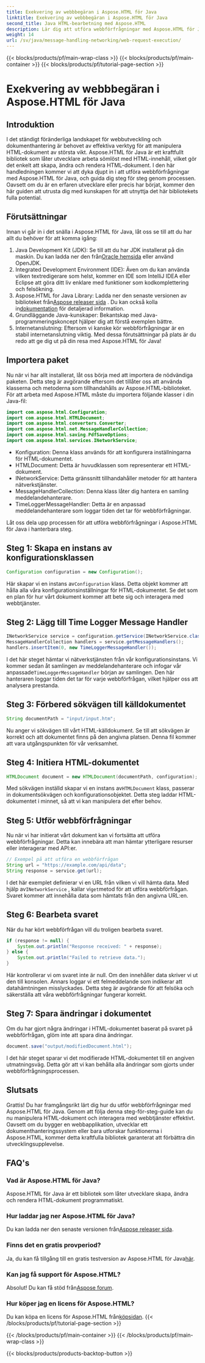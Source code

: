 ```yaml
---
title: Exekvering av webbbegäran i Aspose.HTML för Java
linktitle: Exekvering av webbbegäran i Aspose.HTML för Java
second_title: Java HTML-bearbetning med Aspose.HTML
description: Lär dig att utföra webbförfrågningar med Aspose.HTML för Java med denna omfattande, steg-för-steg-guide. Förbättra dina färdigheter i HTML-dokumenthantering.
weight: 14
url: /sv/java/message-handling-networking/web-request-execution/
---
```


{{< blocks/products/pf/main-wrap-class >}}
{{< blocks/products/pf/main-container >}}
{{< blocks/products/pf/tutorial-page-section >}}

# Exekvering av webbbegäran i Aspose.HTML för Java

## Introduktion
I det ständigt föränderliga landskapet för webbutveckling och dokumenthantering är behovet av effektiva verktyg för att manipulera HTML-dokument av största vikt. Aspose.HTML för Java är ett kraftfullt bibliotek som låter utvecklare arbeta sömlöst med HTML-innehåll, vilket gör det enkelt att skapa, ändra och rendera HTML-dokument. I den här handledningen kommer vi att dyka djupt in i att utföra webbförfrågningar med Aspose.HTML för Java, och guida dig steg för steg genom processen. Oavsett om du är en erfaren utvecklare eller precis har börjat, kommer den här guiden att utrusta dig med kunskapen för att utnyttja det här bibliotekets fulla potential.
## Förutsättningar
Innan vi går in i det snälla i Aspose.HTML för Java, låt oss se till att du har allt du behöver för att komma igång:
1.  Java Development Kit (JDK): Se till att du har JDK installerat på din maskin. Du kan ladda ner den från[Oracle hemsida](https://www.oracle.com/java/technologies/javase-jdk11-downloads.html) eller använd OpenJDK.
2. Integrated Development Environment (IDE): Även om du kan använda vilken textredigerare som helst, kommer en IDE som IntelliJ IDEA eller Eclipse att göra ditt liv enklare med funktioner som kodkomplettering och felsökning.
3.  Aspose.HTML for Java Library: Ladda ner den senaste versionen av biblioteket från[Aspose releaser sida](https://releases.aspose.com/html/java/) . Du kan också kolla in[dokumentation](https://reference.aspose.com/html/java/) för detaljerad information.
4. Grundläggande Java-kunskaper: Bekantskap med Java-programmeringskoncept hjälper dig att förstå exemplen bättre.
5. Internetanslutning: Eftersom vi kanske kör webbförfrågningar är en stabil internetanslutning viktig.
Med dessa förutsättningar på plats är du redo att ge dig ut på din resa med Aspose.HTML för Java!
## Importera paket
Nu när vi har allt installerat, låt oss börja med att importera de nödvändiga paketen. Detta steg är avgörande eftersom det tillåter oss att använda klasserna och metoderna som tillhandahålls av Aspose.HTML-biblioteket.
För att arbeta med Aspose.HTML måste du importera följande klasser i din Java-fil:
```java
import com.aspose.html.Configuration;
import com.aspose.html.HTMLDocument;
import com.aspose.html.converters.Converter;
import com.aspose.html.net.MessageHandlerCollection;
import com.aspose.html.saving.PdfSaveOptions;
import com.aspose.html.services.INetworkService;
```

- Konfiguration: Denna klass används för att konfigurera inställningarna för HTML-dokumentet.
- HTMLDocument: Detta är huvudklassen som representerar ett HTML-dokument.
- INetworkService: Detta gränssnitt tillhandahåller metoder för att hantera nätverkstjänster.
- MessageHandlerCollection: Denna klass låter dig hantera en samling meddelandehanterare.
- TimeLoggerMessageHandler: Detta är en anpassad meddelandehanterare som loggar tiden det tar för webbförfrågningar.

Låt oss dela upp processen för att utföra webbförfrågningar i Aspose.HTML för Java i hanterbara steg.
## Steg 1: Skapa en instans av konfigurationsklassen
```java
Configuration configuration = new Configuration();
```

 Här skapar vi en instans av`Configuration` klass. Detta objekt kommer att hålla alla våra konfigurationsinställningar för HTML-dokumentet. Se det som en plan för hur vårt dokument kommer att bete sig och interagera med webbtjänster.
## Steg 2: Lägg till Time Logger Message Handler
```java
INetworkService service = configuration.getService(INetworkService.class);
MessageHandlerCollection handlers = service.getMessageHandlers();
handlers.insertItem(0, new TimeLoggerMessageHandler());
```

 I det här steget hämtar vi nätverkstjänsten från vår konfigurationsinstans. Vi kommer sedan åt samlingen av meddelandehanterare och infogar vår anpassade`TimeLoggerMessageHandler` början av samlingen. Den här hanteraren loggar tiden det tar för varje webbförfrågan, vilket hjälper oss att analysera prestanda.
## Steg 3: Förbered sökvägen till källdokumentet
```java
String documentPath = "input/input.htm";
```

Nu anger vi sökvägen till vårt HTML-källdokument. Se till att sökvägen är korrekt och att dokumentet finns på den angivna platsen. Denna fil kommer att vara utgångspunkten för vår verksamhet.
## Steg 4: Initiera HTML-dokumentet
```java
HTMLDocument document = new HTMLDocument(documentPath, configuration);
```

 Med sökvägen inställd skapar vi en instans av`HTMLDocument` klass, passerar in dokumentsökvägen och konfigurationsobjektet. Detta steg laddar HTML-dokumentet i minnet, så att vi kan manipulera det efter behov.
## Steg 5: Utför webbförfrågningar
Nu när vi har initierat vårt dokument kan vi fortsätta att utföra webbförfrågningar. Detta kan innebära att man hämtar ytterligare resurser eller interagerar med API:er.
```java
// Exempel på att utföra en webbförfrågan
String url = "https://example.com/api/data";
String response = service.get(url);
```

 I det här exemplet definierar vi en URL från vilken vi vill hämta data. Med hjälp av`INetworkService` , kallar vi`get`metod för att utföra webbförfrågan. Svaret kommer att innehålla data som hämtats från den angivna URL:en.
## Steg 6: Bearbeta svaret
När du har kört webbförfrågan vill du troligen bearbeta svaret.
```java
if (response != null) {
    System.out.println("Response received: " + response);
} else {
    System.out.println("Failed to retrieve data.");
}
```
Här kontrollerar vi om svaret inte är null. Om den innehåller data skriver vi ut den till konsolen. Annars loggar vi ett felmeddelande som indikerar att datahämtningen misslyckades. Detta steg är avgörande för att felsöka och säkerställa att våra webbförfrågningar fungerar korrekt.
## Steg 7: Spara ändringar i dokumentet
Om du har gjort några ändringar i HTML-dokumentet baserat på svaret på webbförfrågan, glöm inte att spara dina ändringar.
```java
document.save("output/modifiedDocument.html");
```

I det här steget sparar vi det modifierade HTML-dokumentet till en angiven utmatningsväg. Detta gör att vi kan behålla alla ändringar som gjorts under webbförfrågningsprocessen.
## Slutsats
Grattis! Du har framgångsrikt lärt dig hur du utför webbförfrågningar med Aspose.HTML för Java. Genom att följa denna steg-för-steg-guide kan du nu manipulera HTML-dokument och interagera med webbtjänster effektivt. Oavsett om du bygger en webbapplikation, utvecklar ett dokumenthanteringssystem eller bara utforskar funktionerna i Aspose.HTML, kommer detta kraftfulla bibliotek garanterat att förbättra din utvecklingsupplevelse.
## FAQ's
### Vad är Aspose.HTML för Java?
Aspose.HTML för Java är ett bibliotek som låter utvecklare skapa, ändra och rendera HTML-dokument programmatiskt.
### Hur laddar jag ner Aspose.HTML för Java?
 Du kan ladda ner den senaste versionen från[Aspose releaser sida](https://releases.aspose.com/html/java/).
### Finns det en gratis provperiod?
 Ja, du kan få tillgång till en gratis testversion av Aspose.HTML för Java[här](https://releases.aspose.com/).
### Kan jag få support för Aspose.HTML?
 Absolut! Du kan få stöd från[Aspose forum](https://forum.aspose.com/c/html/29).
### Hur köper jag en licens för Aspose.HTML?
 Du kan köpa en licens för Aspose.HTML från[köpsidan](https://purchase.aspose.com/buy).
{{< /blocks/products/pf/tutorial-page-section >}}

{{< /blocks/products/pf/main-container >}}
{{< /blocks/products/pf/main-wrap-class >}}

{{< blocks/products/products-backtop-button >}}

